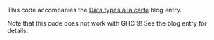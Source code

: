 This code accompanies the
[Data types à la carte](https://www.extrema.is/blog/2022/04/04/data-types-a-la-carte)
blog entry.

Note that this code does not work with GHC 9!  See the blog entry for details.
